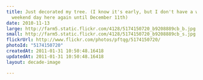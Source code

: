 ```yaml
---
title: Just decorated my tree. (I know it's early, but I don't have a whole
  weekend day here again until December 11th)
date: 2010-11-13
large: http://farm5.static.flickr.com/4128/5174150720_b9208889cb_b.jpg
small: http://farm5.static.flickr.com/4128/5174150720_b9208889cb_s.jpg
flickrUrl: http://www.flickr.com/photos/pftqg/5174150720/
photoId: "5174150720"
createdAt: 2011-01-31 10:50:48.16418
updatedAt: 2011-01-31 10:50:48.16418
layout: decade-image

---
```


